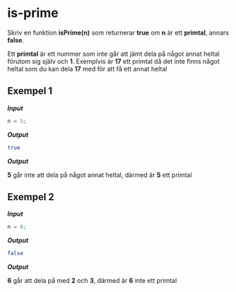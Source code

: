 # is-prime

Skriv en funktion **isPrime(n)** som returnerar **true** om **n** är ett **primtal**, annars **false**.

Ett **primtal** är ett nummer som inte går att jämt dela på något annat heltal förutom sig själv och **1**. Exemplvis är **17** ett primtal då det inte finns något heltal som du kan dela **17** med för att få ett annat heltal

## Exempel 1

**_Input_**

```js
n = 5;
```

**_Output_**

```bash
true
```

**_Output_**

**5** går inte att dela på något annat heltal, därmed är **5** ett primtal

## Exempel 2

**_Input_**

```js
n = 6;
```

**_Output_**

```bash
false
```

**_Output_**

**6** går att dela på med **2** och **3**, därmed är **6** inte ett primtal
